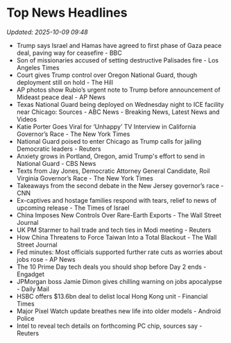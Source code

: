 # Top News Headlines

_Updated: 2025-10-09 09:48_

- Trump says Israel and Hamas have agreed to first phase of Gaza peace deal, paving way for ceasefire - BBC
- Son of missionaries accused of setting destructive Palisades fire - Los Angeles Times
- Court gives Trump control over Oregon National Guard, though deployment still on hold - The Hill
- AP photos show Rubio’s urgent note to Trump before announcement of Mideast peace deal - AP News
- Texas National Guard being deployed on Wednesday night to ICE facility near Chicago: Sources - ABC News - Breaking News, Latest News and Videos
- Katie Porter Goes Viral for ‘Unhappy’ TV Interview in California Governor’s Race - The New York Times
- National Guard poised to enter Chicago as Trump calls for jailing Democratic leaders - Reuters
- Anxiety grows in Portland, Oregon, amid Trump's effort to send in National Guard - CBS News
- Texts from Jay Jones, Democratic Attorney General Candidate, Roil Virginia Governor’s Race - The New York Times
- Takeaways from the second debate in the New Jersey governor’s race - CNN
- Ex-captives and hostage families respond with tears, relief to news of upcoming release - The Times of Israel
- China Imposes New Controls Over Rare-Earth Exports - The Wall Street Journal
- UK PM Starmer to hail trade and tech ties in Modi meeting - Reuters
- How China Threatens to Force Taiwan Into a Total Blackout - The Wall Street Journal
- Fed minutes: Most officials supported further rate cuts as worries about jobs rose - AP News
- The 10 Prime Day tech deals you should shop before Day 2 ends - Engadget
- JPMorgan boss Jamie Dimon gives chilling warning on jobs apocalypse - Daily Mail
- HSBC offers $13.6bn deal to delist local Hong Kong unit - Financial Times
- Major Pixel Watch update breathes new life into older models - Android Police
- Intel to reveal tech details on forthcoming PC chip, sources say - Reuters